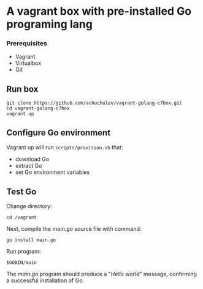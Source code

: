 # A vagrant box with pre-installed Go programing lang

### Prerequisites

* Vagrant
* Virtualbox
* Git

## Run box

```
git clone https://github.com/achuchulev/vagrant-golang-c7box.git
cd vagrant-golang-c7box
vagrant up
```

## Configure Go environment

Vagrant up will run `scripts/provision.sh` that:

* download Go
* extract Go 
* set Go environment variables

## Test Go

Change directory: 

`cd /vagrant`

Next, compile the *main.go* source file with command: 

`go install main.go`

Run program: 

`$GOBIN/main`

The *main.go* program should produce a "*_Hello world_*" message, confirming a successful installation of Go.
